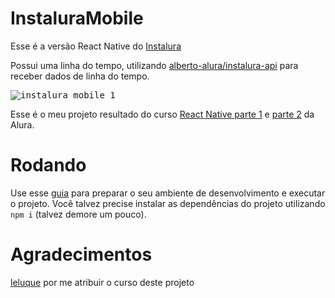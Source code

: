 # InstaluraMobile

Esse é a versão React Native do [Instalura](https://github.com/g-otn/instalura)

Possui uma linha do tempo, utilizando [alberto-alura/instalura-api](https://github.com/alberto-alura/instalura-api) para receber dados de linha do tempo.

<kbd>
    <img alt="instalura_mobile_1" src="https://user-images.githubusercontent.com/44736064/64270352-c780a000-cf11-11e9-91d3-ebd76a1325b3.jpg">
</kbd>

Esse é o meu projeto resultado do curso [React Native parte 1](https://cursos.alura.com.br/course/react-native-parte-1) e [parte 2](https://cursos.alura.com.br/course/react-native-parte-2) da Alura.

# Rodando
Use esse [guia](https://facebook.github.io/react-native/docs/getting-started) para preparar o seu ambiente de desenvolvimento e executar o projeto. Você talvez precise instalar as dependências do projeto utilizando `npm i` (talvez demore um pouco).

# Agradecimentos
[leluque](https://github.com/leluque) por me atribuir o curso deste projeto